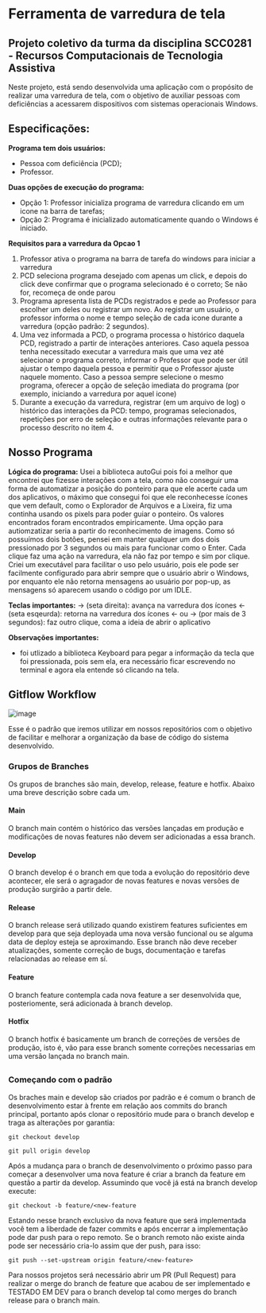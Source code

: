 # Ferramenta de varredura de tela

## Projeto coletivo da turma da disciplina SCC0281 - Recursos Computacionais de Tecnologia Assistiva

Neste projeto, está sendo desenvolvida uma aplicação com o propósito de realizar uma varredura de tela, com o objetivo de auxiliar pessoas com deficiências a acessarem dispositivos com sistemas operacionais Windows.

## Especificações:

**Programa tem dois usuários:**
- Pessoa com deficiência (PCD);
- Professor.

**Duas opções de execução do programa:**
- Opção 1: Professor inicializa programa de varredura clicando em um icone na barra de tarefas;
- Opção 2: Programa é inicializado automaticamente quando o Windows é iniciado.

**Requisitos para a varredura da Opcao 1**

1. Professor ativa o programa na barra de tarefa do windows para iniciar a varredura
2. PCD seleciona programa desejado com apenas um click, e depois do click deve confirmar que o programa selecionado é o correto; Se não for, recomeça de onde parou
3. Programa apresenta lista de PCDs registrados e pede ao Professor para escolher um deles ou registrar um novo. Ao registrar um usuário, o professor informa o nome e tempo seleção de cada icone durante a varredura (opção padrão: 2 segundos).
4. Uma vez informada a PCD, o programa processa o histórico daquela PCD,  registrado a partir de interações anteriores. Caso aquela pessoa tenha necessitado executar a varredura mais que uma vez até selecionar o programa correto, informar o Professor que pode ser útil ajustar o tempo daquela pessoa e permitir que o Professor ajuste naquele momento. Caso a pessoa sempre selecione o mesmo programa, oferecer a opção de seleção imediata do programa (por exemplo, iniciando a varredura por aquel icone)
5. Durante a execução da varredura, registrar (em um arquivo de log) o histórico das interações da PCD: tempo, programas selecionados, repetições por erro de seleção e outras informações relevante para o processo descrito no item 4.

## Nosso Programa

**Lógica do programa:**
Usei a biblioteca autoGui pois foi a melhor que encontrei que fizesse interações com a tela, como não conseguir uma forma de automatizar a posição do ponteiro para que ele acerte cada um dos aplicativos, o máximo que consegui foi que ele reconhecesse ícones que vem default, como o Explorador de Arquivos e a Lixeira, fiz uma continha usando os pixels para poder guiar o ponteiro. Os valores encontrados foram encontrados empiricamente. Uma opção para autiomzatizar seria a partir do reconhecimento de imagens. Como só possuímos dois botões, pensei em manter qualquer um dos dois pressionado por 3 segundos ou mais para funcionar como o Enter. Cada clique faz uma ação na varredura, ela não faz por tempo e sim por clique. Criei um executável para facilitar o uso pelo usuário, pois ele pode ser facilmente configurado para abrir sempre que o usuário abrir o Windows, por enquanto ele não retorna mensagens ao usuário por pop-up, as mensagens só aparecem usando o código por um IDLE.

**Teclas importantes:**
-> (seta direita): avança na varredura dos ícones
<- (seta esqeurda): retorna na varredura dos ícones
<- ou -> (por mais de 3 segundos): faz outro clique, coma a ideia de abrir o aplicativo

**Observações importantes:**
- foi utlizado a biblioteca Keyboard para pegar a informação da tecla que foi pressionada, pois sem ela, era necessário ficar escrevendo no terminal e agora ela entende só clicando na tela.

## Gitflow Workflow
![image](https://i.imgur.com/uyGhvSh.png)

Esse é o padrão que iremos utilizar em nossos repositórios com o objetivo de facilitar e melhorar a organização da base de código do sistema desenvolvido.

### Grupos de Branches
Os grupos de branches são main, develop, release, feature e hotfix. Abaixo uma breve descrição sobre cada um.

#### Main
O branch main contém o histórico das versões lançadas em produção e modificações de novas features não devem ser adicionadas a essa branch.

#### Develop
O branch develop é o branch em que toda a evolução do repositório deve acontecer, ele será o agragador de novas features e novas versões de produção surgirão a partir dele.

#### Release
O branch release será utilizado quando existirem features suficientes em develop para que seja deployada uma nova versão funcional ou se alguma data de deploy esteja se aproximando. Esse branch não deve receber atualizações, somente correção de bugs, documentação e tarefas relacionadas ao release em sí.

#### Feature
O branch feature contempla cada nova feature a ser desenvolvida que, posteriomente, será adicionada à branch develop.

#### Hotfix
O branch hotfix é basicamente um branch de correções de versões de produção, isto é, vão para esse branch somente correções necessarias em uma versão lançada no branch main.

##

### Começando com o padrão

Os braches main e develop são criados por padrão e é comum o branch de desenvolvimento estar à frente em relação aos commits do branch principal, portanto após clonar o repositório mude para o branch develop e traga as alterações por garantia:

```
git checkout develop
``` 
```
git pull origin develop
```


Após a mudança para o branch de desenvolvimento o próximo passo para começar a desenvolver uma nova feature é criar a branch da feature em questão a partir da develop. Assumindo que você já está na branch develop execute:

```
git checkout -b feature/<new-feature
```


Estando nesse branch exclusivo da nova feature que será implementada você tem a liberdade de fazer commits e após encerrar a implementação pode dar push para o repo remoto. Se o branch remoto não existe ainda pode ser necessário cria-lo assim que der push, para isso:

```
git push --set-upstream origin feature/<new-feature>
```


Para nossos projetos será necessário abrir um PR (Pull Request) para realizar o merge do branch de feature que acabou de ser implementado e TESTADO EM DEV para o branch develop tal como merges do branch release para o branch main. 

##

